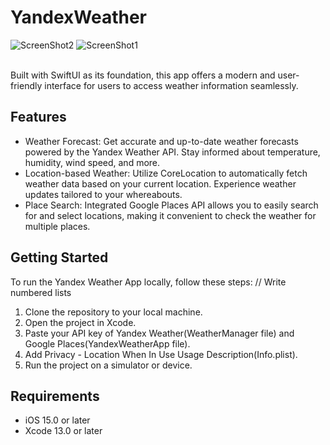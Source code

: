 # YandexWeather
![ScreenShot2](https://github.com/almatkai/YandexWeather/assets/92521753/9ad34504-c88f-4fca-aded-58bc7140b58d)
![ScreenShot1](https://github.com/almatkai/YandexWeather/assets/92521753/5f3932ee-c5fc-418a-8378-16759ffce66f)

<br>
Built with SwiftUI as its foundation, this app offers a modern and user-friendly interface for users to access weather information seamlessly.
<h2>Features</h2>
<ul>
    <li>Weather Forecast: Get accurate and up-to-date weather forecasts powered by the Yandex Weather API. Stay informed about temperature, humidity, wind speed, and more.</li>
    <li>Location-based Weather: Utilize CoreLocation to automatically fetch weather data based on your current location. Experience weather updates tailored to your whereabouts.</li>
    <li>Place Search: Integrated Google Places API allows you to easily search for and select locations, making it convenient to check the weather for multiple places.</li>
</ul>

<h2>Getting Started</h2>
To run the Yandex Weather App locally, follow these steps:
// Write numbered lists
<ol>
    <li>Clone the repository to your local machine.</li>
    <li>Open the project in Xcode.</li>
    <li>Paste your API key of Yandex Weather(WeatherManager file) and Google Places(YandexWeatherApp file).</li>
    <li>Add Privacy - Location When In Use Usage Description(Info.plist).</li>
    <li>Run the project on a simulator or device.</li>
</ol>

<h2>Requirements</h2>
<ul>
    <li>iOS 15.0 or later</li>
    <li>Xcode 13.0 or later</li>
</ul>
